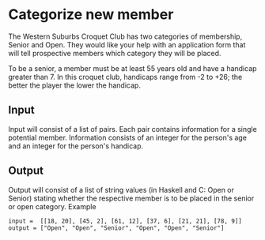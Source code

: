 # Categorize new member

The Western Suburbs Croquet Club has two categories of membership, Senior and Open. They would like your help with an application form that will tell prospective members which category they will be placed.

To be a senior, a member must be at least 55 years old and have a handicap greater than 7. In this croquet club, handicaps range from -2 to +26; the better the player the lower the handicap.

## Input

Input will consist of a list of pairs. Each pair contains information for a single potential member. Information consists of an integer for the person's age and an integer for the person's handicap.

## Output

Output will consist of a list of string values (in Haskell and C: Open or Senior) stating whether the respective member is to be placed in the senior or open category.
Example

    input =  [[18, 20], [45, 2], [61, 12], [37, 6], [21, 21], [78, 9]]
    output = ["Open", "Open", "Senior", "Open", "Open", "Senior"]

